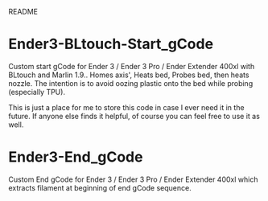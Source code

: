 README

# Ender3-BLtouch-Start_gCode
Custom start gCode for Ender 3 / Ender 3 Pro / Ender Extender 400xl with BLtouch and Marlin 1.9..  Homes axis', Heats bed, Probes bed, then heats nozzle. The intention is to avoid oozing plastic onto the bed while probing (especially TPU).

This is just a place for me to store this code in case I ever need it in the future. If anyone else finds it helpful, of course you can feel free to use it as well.


# Ender3-End_gCode
Custom End gCode for Ender 3 / Ender 3 Pro / Ender Extender 400xl which extracts filament at beginning of end gCode sequence.